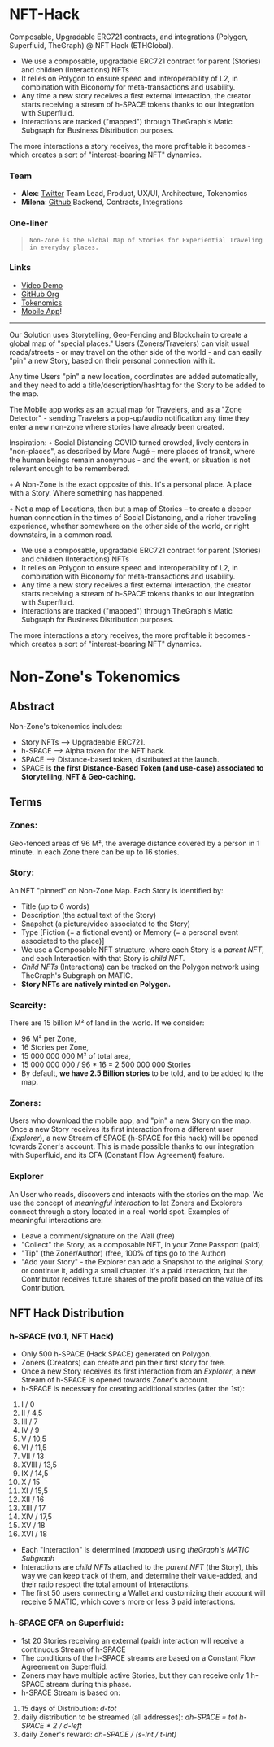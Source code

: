 # NFT-Hack
Composable, Upgradable ERC721 contracts, and integrations (Polygon, Superfluid, TheGraph) @ NFT Hack (ETHGlobal).

- We use a composable, upgradable ERC721 contract for parent (Stories) and children (Interactions) NFTs
- It relies on Polygon to ensure speed and interoperability of L2, in combination with Biconomy for meta-transactions and usability.
- Any time a new story receives a first external interaction, the creator starts receiving a stream of h-SPACE tokens thanks to our integration with Superfluid. 
- Interactions are tracked ("mapped") through TheGraph's Matic Subgraph for Business Distribution purposes.

The more interactions a story receives, the more profitable it becomes - which creates a sort of "interest-bearing NFT" dynamics.

### Team
- **Alex**: [Twitter](https://twitter.com/jabylS)
Team Lead, Product, UX/UI, Architecture, Tokenomics 
- **Milena**: [Github](https://github.com/migrenaa) 
Backend, Contracts, Integrations

### One-liner
> `Non-Zone is the Global Map of Stories for Experiential Traveling in everyday places.`

### Links
- [Video Demo](https://www.youtube.com/watch?v=)
- [GitHub Org](https://github.com/non-zone/nft-hack)
- [Tokenomics](https://github.com/non-zone/NFT-Hack/blob/main/h-SPACE%20Tokenomics.md)
- [Mobile App](https://drive.google.com/drive/folders/1ofnql2RzXu5mZfKu18eX1N9207fcEB5a?usp=sharing)!

----------------------------------


Our Solution uses Storytelling, Geo-Fencing and Blockchain to create a global map of "special places." Users (Zoners/Travelers) can visit usual roads/streets - or may travel on the other side of the world - and can easily "pin" a new Story, based on their personal connection with it.

Any time Users "pin" a new location, coordinates are added automatically, and they need to add a title/description/hashtag for the Story to be added to the map.

The Mobile app works as an actual map for Travelers, and as a "Zone Detector" - sending Travelers a pop-up/audio notification any time they enter a new non-zone where stories have already been created.

Inspiration:
◦ Social Distancing COVID turned crowded, lively centers in "non-places", as described by Marc Augé – mere places of transit, where the human beings remain anonymous - and the event, or situation is not relevant enough to be remembered.

◦ A Non-Zone is the exact opposite of this. It's a personal place. A place with a Story. Where something has happened.

◦ Not a map of Locations, then but a map of Stories – to create a deeper human connection in the times of Social Distancing, and a richer traveling experience, whether somewhere on the other side of the world, or right downstairs, in a common road.

- We use a composable, upgradable ERC721 contract for parent (Stories) and children (Interactions) NFTs
- It relies on Polygon to ensure speed and interoperability of L2, in combination with Biconomy for meta-transactions and usability.
- Any time a new story receives a first external interaction, the creator starts receiving a stream of h-SPACE tokens thanks to our integration with Superfluid. 
- Interactions are tracked ("mapped") through TheGraph's Matic Subgraph for Business Distribution purposes.

The more interactions a story receives, the more profitable it becomes - which creates a sort of "interest-bearing NFT" dynamics.

# Non-Zone's Tokenomics

## Abstract
Non-Zone's tokenomics includes:
- Story NFTs --> Upgradeable ERC721.
- h-SPACE --> Alpha token for the NFT hack.
- SPACE --> Distance-based token, distributed at the launch.
- SPACE is **the first Distance-Based Token (and use-case) associated to Storytelling, NFT & Geo-caching.**

## Terms
### Zones:
Geo-fenced areas of 96 M², the average distance covered by a person in 1 minute.
In each Zone there can be up to 16 stories.

### Story:
An NFT "pinned" on Non-Zone Map. Each Story is identified by:
- Title (up to 6 words)
- Description (the actual text of the Story)
- Snapshot (a picture/video associated to the Story)
- Type [Fiction (= a fictional event) or Memory (= a personal event associated to the place)]
- We use a Composable NFT structure, where each Story is a _parent NFT_, and each Interaction with that Story is _child NFT_. 
- _Child NFTs_ (Interactions) can be tracked on the Polygon network using TheGraph's Subgraph on MATIC.
- **Story NFTs are natively minted on Polygon.**

### Scarcity:
There are 15 billion M² of land in the world. If we consider: 
- 96 M² per Zone,
- 16 Stories per Zone,
- 15 000 000 000 M² of total area,
- 15 000 000 000 / 96 * 16 = 2 500 000 000 Stories
- By default, **we have 2.5 Billion stories** to be told, and to be added to the map.

### Zoners: 
Users who download the mobile app, and "pin" a new Story on the map.
Once a new Story receives its first interaction from a different user (_Explorer_),
a new Stream of SPACE (h-SPACE for this hack) will be opened towards Zoner's account.
This is made possible thanks to our integration with Superfluid, and its CFA (Constant Flow Agreement) feature.

### Explorer 
An User who reads, discovers and interacts with the stories on the map. 
We use the concept of _meaningful interaction_ to let Zoners and Explorers connect through a story located in a real-world spot. 
Examples of meaningful interactions are:
- Leave a comment/signature on the Wall (free)
- "Collect" the Story, as a composable NFT, in your Zone Passport (paid)
- "Tip" (the Zoner/Author) (free, 100% of tips go to the Author)
- "Add your Story" - the Explorer can add a Snapshot to the original Story, or continue it, adding a small chapter. 
It's a paid interaction, but the Contributor receives future shares of the profit based on the value of its Contribution.

## NFT Hack Distribution 
### h-SPACE (v0.1, NFT Hack)
- Only 500 h-SPACE (Hack SPACE) generated on Polygon.
- Zoners (Creators) can create and pin their first story for free.
- Once a new Story receives its first interaction from an _Explorer_,
a new Stream of h-SPACE is opened towards _Zoner_'s account.
- h-SPACE is necessary for creating additional stories (after the 1st):
1. I / 0
2. II / 4,5
3. III / 7
4. IV / 9
5. V / 10,5
6. VI / 11,5
7. VII / 13
8. XVIII / 13,5
9. IX / 14,5
10. X / 15
11. XI / 15,5
12. XII / 16
13. XIII / 17
14. XIV / 17,5
15. XV / 18
16. XVI / 18
- Each "Interaction" is determined (_mapped_) using *theGraph's MATIC Subgraph*
- Interactions are _child NFTs_ attached to the _parent NFT_ (the Story), this way we can keep track of them, and determine their value-added, and their ratio respect the total amount of Interactions.
- The first 50 users connecting a Wallet and customizing their account will receive 5 MATIC, which covers more or less 3 paid interactions.

### h-SPACE CFA on Superfluid:
- 1st 20 Stories receiving an external (paid) interaction will receive a continuous Stream of h-SPACE
- The conditions of the h-SPACE streams are based on a Constant Flow Agreement on Superfluid.
- Zoners may have multiple active Stories, but they can receive only 1 h-SPACE stream during this phase.
- h-SPACE Stream is based on:
1. 15 days of Distribution: _d-tot_
2. daily distribution to be streamed (all addresses): _dh-SPACE = tot h-SPACE * 2 / d-left_
3. daily Zoner's reward: _dh-SPACE / (s-Int / t-Int)_
